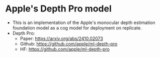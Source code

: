 # Apple's Depth Pro model
- This is an implementation of the Apple's monocular depth estimation foundation model as a cog model for deployment on replicate.
- Depth Pro:
  - Paper: https://arxiv.org/abs/2410.02073
  - Github: https://github.com/apple/ml-depth-pro
  - HF: https://github.com/apple/ml-depth-pro